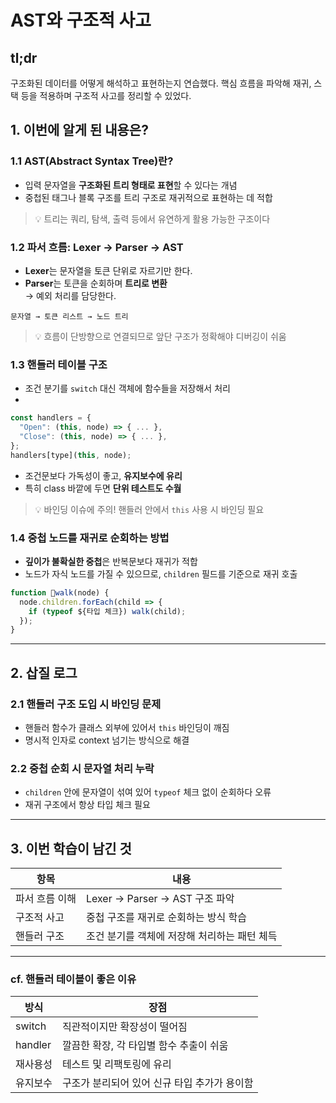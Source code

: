 # AST와 구조적 사고

## tl;dr

구조화된 데이터를 어떻게 해석하고 표현하는지 연습했다.
핵심 흐름을 파악해 재귀, 스택 등을 적용하며 구조적 사고를 정리할 수 있었다.

## 1. 이번에 알게 된 내용은?

### 1.1 AST(Abstract Syntax Tree)란?

- 입력 문자열을 **구조화된 트리 형태로 표현**할 수 있다는 개념
- 중첩된 태그나 블록 구조를 트리 구조로 재귀적으로 표현하는 데 적합

> 💡 트리는 쿼리, 탐색, 출력 등에서 유연하게 활용 가능한 구조이다

### 1.2 파서 흐름: Lexer → Parser → AST

- **Lexer**는 문자열을 토큰 단위로 자르기만 한다.
- **Parser**는 토큰을 순회하며 **트리로 변환**<br>→ 예외 처리를 담당한다.

```plaintext
문자열 → 토큰 리스트 → 노드 트리
```

> 💡 흐름이 단방향으로 연결되므로 앞단 구조가 정확해야 디버깅이 쉬움

### 1.3 핸들러 테이블 구조

- 조건 분기를 `switch` 대신 객체에 함수들을 저장해서 처리
- 
```javascript
const handlers = {
  "Open": (this, node) => { ... },
  "Close": (this, node) => { ... },
};
handlers[type](this, node);
```

- 조건문보다 가독성이 좋고, **유지보수에 유리**
- 특히 class 바깥에 두면 **단위 테스트도 수월**

> 💡 바인딩 이슈에 주의! 핸들러 안에서 `this` 사용 시 바인딩 필요

### 1.4 중첩 노드를 재귀로 순회하는 방법

- **깊이가 불확실한 중첩**은 반복문보다 재귀가 적합
- 노드가 자식 노드를 가질 수 있으므로,  `children` 필드를 기준으로 재귀 호출

```javascript
function walk(node) {
  node.children.forEach(child => {
    if (typeof ${타입 체크}) walk(child);
  });
}
```

---
## 2. 삽질 로그

### 2.1  핸들러 구조 도입 시 바인딩 문제

- 핸들러 함수가 클래스 외부에 있어서 `this` 바인딩이 깨짐
- 명시적 인자로 context 넘기는 방식으로 해결

### 2.2 중첩 순회 시 문자열 처리 누락

- `children` 안에 문자열이 섞여 있어 `typeof` 체크 없이 순회하다 오류
- 재귀 구조에서 항상 타입 체크 필요

---
## 3. 이번 학습이 남긴 것

| 항목       | 내용                         |
| -------- | -------------------------- |
| 파서 흐름 이해 | Lexer → Parser → AST 구조 파악 |
| 구조적 사고   | 중첩 구조를 재귀로 순회하는 방식 학습      |
| 핸들러 구조   | 조건 분기를 객체에 저장해 처리하는 패턴 체득  |

---
### cf. 핸들러 테이블이 좋은 이유
| 방식      | 장점                        |
| ------- | ------------------------- |
| switch  | 직관적이지만 확장성이 떨어짐           |
| handler | 깔끔한 확장, 각 타입별 함수 추출이 쉬움   |
| 재사용성    | 테스트 및 리팩토링에 유리            |
| 유지보수    | 구조가 분리되어 있어 신규 타입 추가가 용이함 |